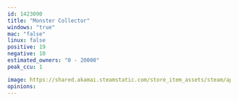 ```yaml
---
id: 1423090
title: "Monster Collector"
windows: "true"
mac: "false"
linux: false
positive: 19
negative: 10
estimated_owners: "0 - 20000"
peak_ccu: 1

image: https://shared.akamai.steamstatic.com/store_item_assets/steam/apps/1423090/header.jpg?t=1613750185
opinions:
---
```

